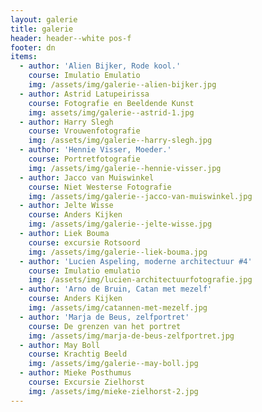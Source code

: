 ```yaml
---
layout: galerie
title: galerie
header: header--white pos-f
footer: dn
items:
  - author: 'Alien Bijker, Rode kool.'
    course: Imulatio Emulatio
    img: /assets/img/galerie--alien-bijker.jpg
  - author: Astrid Latupeirissa
    course: Fotografie en Beeldende Kunst
    img: assets/img/galerie--astrid-1.jpg
  - author: Harry Slegh
    course: Vrouwenfotografie
    img: /assets/img/galerie--harry-slegh.jpg
  - author: 'Hennie Visser, Moeder.'
    course: Portretfotografie
    img: /assets/img/galerie--hennie-visser.jpg
  - author: Jacco van Muiswinkel
    course: Niet Westerse Fotografie
    img: /assets/img/galerie--jacco-van-muiswinkel.jpg
  - author: Jelte Wisse
    course: Anders Kijken
    img: /assets/img/galerie--jelte-wisse.jpg
  - author: Liek Bouma
    course: excursie Rotsoord
    img: /assets/img/galerie--liek-bouma.jpg
  - author: 'Lucien Aspeling, moderne architectuur #4'
    course: Imulatio emulatio
    img: /assets/img/lucien-architectuurfotografie.jpg
  - author: 'Arno de Bruin, Catan met mezelf'
    course: Anders Kijken
    img: /assets/img/catannen-met-mezelf.jpg
  - author: 'Marja de Beus, zelfportret'
    course: De grenzen van het portret
    img: /assets/img/marja-de-beus-zelfportret.jpg
  - author: May Boll
    course: Krachtig Beeld
    img: /assets/img/galerie--may-boll.jpg
  - author: Mieke Posthumus
    course: Excursie Zielhorst
    img: /assets/img/mieke-zielhorst-2.jpg
---
```


